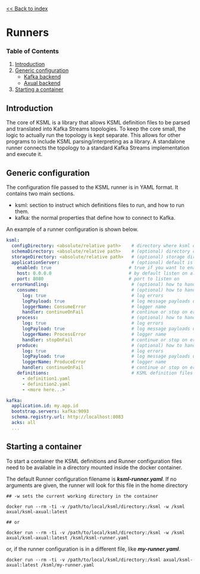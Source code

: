 [<< Back to index](index.md)

# Runners

### Table of Contents
1. [Introduction](#introduction)
2. [Generic configuration](#generic-configuration)
    * [Kafka backend](#kafka-backend)
    * [Axual backend](#axual-backend)
3. [Starting a container](#starting-a-container)

## Introduction

The core of KSML is a library that allows KSML definition files to be parsed and translated into Kafka Streams topologies.
To keep the core small, the logic to actually run the topology is kept separate. This allows for other programs to
include KSML parsing/interpreting as a library.
A standalone runner connects the topology to a standard Kafka Streams implementation and execute it.

## Generic configuration

The configuration file passed to the KSML runner is in YAML format. It contains two main sections.

* ksml: section to instruct which definitions files to run, and how to run them.
* kafka: the normal properties that define how to connect to Kafka.

An example of a runner configuration is shown below.

```yaml
ksml:
  configDirectory: <absolute/relative path>    # directory where ksml definitions are located
  schemaDirectory: <absolute/relative path>    # (optional) directory containing schema definitions, default is same as configDirectory
  storageDirectory: <absolute/relative path>   # (optional) storage directory for local state stores, default is same as configDirectory
  applicationServer:                           # (optional) default is to not run the application server
    enabled: true                             # true if you want to enable REST querying of state stores
    host: 0.0.0.0                             # by default listen on all interfaces
    port: 8080                                # port to listen on
  errorHandling:                               # (optional) how to handle errors
    consume:                                   # (optional) how to handle message consumption errors
      log: true                                # log errors
      logPayload: true                         # log message payloads upon error
      loggerName: ConsumeError                 # logger name
      handler: continueOnFail                  # continue or stop on error
    process:                                   # (optional) how to handle message processing errors
      log: true                                # log errors
      logPayload: true                         # log message payloads upon error
      loggerName: ProcessError                 # logger name
      handler: stopOnFail                      # continue or stop on error
    produce:                                   # (optional) how to handle message production errors
      log: true                                # log errors
      logPayload: true                         # log message payloads upon error
      loggerName: ProduceError                 # logger name
      handler: continueOnFail                  # continue or stop on error
    definitions:                               # KSML definition files from the working directory
      - definition1.yaml
      - definition2.yaml
      - <more here...>

kafka:
  application.id: my.app.id
  bootstrap.servers: kafka:9093
  schema.registry.url: http://localhost:8083
  acks: all
  ...
```

## Starting a container
To start a container the KSML definitions and Runner configuration files need to be available in a directory mounted inside the docker container.

The default Runner configuration filename is **_ksml-runner.yaml_**.
If no arguments are given, the runner will look for this file in the home directory

```
## -w sets the current working directory in the container

docker run --rm -ti -v /path/to/local/ksml/directory:/ksml -w /ksml axual/ksml-axual:latest

## or

docker run --rm -ti -v /path/to/local/ksml/directory:/ksml -w /ksml axual/ksml-axual:latest /ksml/ksml-runner.yaml
```

or, if the runner configuration is in a different file, like **_my-runner.yaml_**.

```
docker run --rm -ti -v /path/to/local/ksml/directory:/ksml axual/ksml-axual:latest /ksml/my-runner.yaml
```
